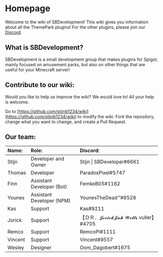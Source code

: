 # Homepage

Welcome to the wiki of SBDevelopment! This wiki gives you information about all the ThemePark plugins! For the other plugins, please join our [Discord](https://discord.gg/R6ax6z2).

## What is SBDevelopment?

SBDevelopment is a small development group that makes plugins for Spigot, mainly focused on amusement parks, but also on other things that are useful for your Minecraft server!

## Contribute to our wiki:

Would you like to help us improve the wiki? We would love to! All your help is welcome.

Go to [https://github.com/stijnb1234/wiki](https://github.com/stijnb1234/wiki) to modify the wiki. Fork the repository, change what you want to change, and create a Pull Request.

## Our team:

| Name: | Role: | Discord: |
| :--- | :--- | :--- |
| Stijn | Developer and Owner | Stijn \| SBDeveloper\#6661 |
| Thomas | Developer | ParadoxPixel\#5747 |
| Finn | Assistant Developer \(Bot\) | FemkeB05\#1162 |
| Younes | Assistant Developer \(NPM\) | YounesTheDead™\#8528 |
| Kas | Support | Kas\#9211 |
| Jorick | Support | 【ＤＲ．𝓙𝓸𝓻𝓲𝓬𝓴𝓙𝓾𝓱 𝓦𝓮𝓵𝓵𝓼 vuller】\#4705 |
| Remco | Support | RemcoPl\#1111 |
| Vincent | Support | Vincent\#9557 |
| Wesley | Designer | Oom\_Dagobert\#1675 |

